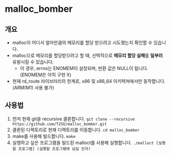 # malloc_bomber

## 개요
- malloc이 어디서 얼마만큼의 메모리를 할당 받으려고 시도했는지 확인할 수 있습니다.
- malloc으로 메모리를 할당받으려고 할 때, 선택적으로 **메모리 할당 실패**를 **일부러** 유발시킬 수 있습니다.
  - 이 경우, errno는 ENOMEM이 설정되며, 반환 값은 NULL이 됩니다. (ENOMEM은 아직 구현 X)
- 현재 rd_route 라이브러리의 한계로, x86 및 x86_64 아키텍쳐에서만 동작합니다. (ARM(M1) 사용 불가)

## 사용법
1. 먼저 현재 git을 recursive 클론합니다. `git clone --recursive https://github.com/T2SU/malloc_bomber.git`
2. 클론된 디렉토리로 현재 디렉토리를 이동합니다. `cd malloc_bomber`
3. make를 사용해 빌드합니다. `make`
4. 실행하고 싶은 프로그램을 빌드된 malloct를 사용해 실행합니다. `./malloct [실행할 프로그램] (실행할 프로그램에 넘길 인자)`



